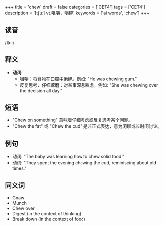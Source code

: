 +++
title = 'chew'
draft = false
categories = ['CET4']
tags = ['CET4']
description = '[t∫uː] vt.咀嚼，嚼碎'
keywords = ['ai words', 'chew']
+++

## 读音
/ʧuː/

## 释义
- **动词**: 
    - 咀嚼：将食物在口腔中磨碎。例如: "He was chewing gum."
    - 反复思考，仔细琢磨：对某事深思熟虑。例如: "She was chewing over the decision all day."

## 短语
- "Chew on something" 意味着仔细考虑或反复思考某个问题。
- "Chew the fat" 或 "Chew the cud" 是非正式表达，意为闲聊或长时间讨论。

## 例句
- 动词: "The baby was learning how to chew solid food."
- 动词: "They spent the evening chewing the cud, reminiscing about old times."

## 同义词
- Gnaw
- Munch
- Chew over
- Digest (in the context of thinking)
- Break down (in the context of food)
